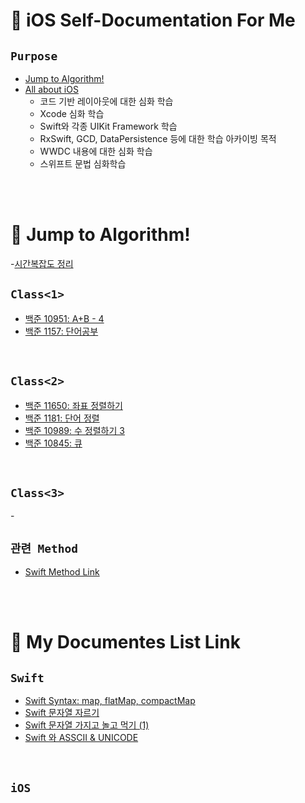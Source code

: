 # 📝 iOS Self-Documentation For Me

## `Purpose`

+ [Jump to Algorithm!](#📖-Jump-to-Algorithm!)
+ [All about iOS](#📖-My-Documentes-List-Link)
  - 코드 기반 레이아웃에 대한 심화 학습
  - Xcode 심화 학습
  - Swift와 각종 UIKit Framework 학습
  - RxSwift, GCD, DataPersistence 등에 대한 학습 아카이빙 목적
  - WWDC 내용에 대한 심화 학습
  - 스위프트 문법 심화학습


<br></br>

# 📖 Jump to Algorithm!

-[시간복잡도 정리](https://github.com/coddang/iOS_SelfDocumentation/issues/5)

## `Class<1>`

- [백준 10951: A+B - 4](https://github.com/coddang/iOS_SelfDocumentation/issues/2)
- [백준 1157: 단어공부](https://github.com/coddang/iOS_SelfDocumentation/issues/12)

<br>

## `Class<2>`

- [백준 11650: 좌표 정렬하기](https://github.com/coddang/iOS_SelfDocumentation/issues/1)
- [백준 1181: 단어 정렬](https://github.com/coddang/iOS_SelfDocumentation/issues/3)
- [백준 10989: 수 정렬하기 3](https://github.com/coddang/iOS_SelfDocumentation/issues/4)
- [백준 10845: 큐](https://github.com/coddang/iOS_SelfDocumentation/issues/11)


<br>

## `Class<3>`

-[]()


## `관련 Method`

- [Swift Method Link](https://github.com/coddang/iOS_SelfDocumentation/issues/7)


<br></br>

# 📖 My Documentes List Link

## `Swift`

- [Swift Syntax: map, flatMap, compactMap](https://github.com/coddang/iOS_SelfDocumentation/issues/6)
- [Swift 문자열 자르기](https://github.com/coddang/iOS_SelfDocumentation/issues/8)
- [Swift 문자열 가지고 놀고 먹기 (1)](https://github.com/coddang/iOS_SelfDocumentation/issues/9)
- [Swift 와 ASSCII & UNICODE]()

<br>

## `iOS`

